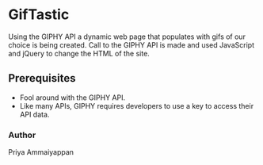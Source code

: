 # GifTastic

  Using the GIPHY API a dynamic web page that populates with gifs of our choice is being created.
 Call to the GIPHY API is made and used JavaScript and jQuery to change the HTML of the site.

## Prerequisites

- Fool around with the GIPHY API.
- Like many APIs, GIPHY requires developers to use a key to access their API data. 
 

### Author

  Priya Ammaiyappan